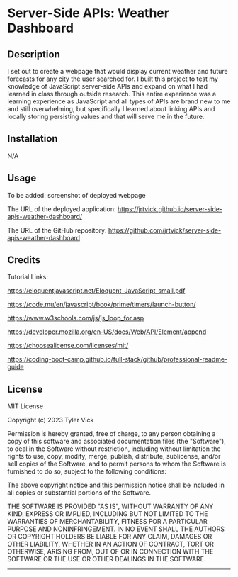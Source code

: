# Server-Side APIs: Weather Dashboard

## Description

I set out to create a webpage that would display current weather and future forecasts for any city the user searched for. I built this project to test my knowledge of JavaScript server-side APIs and expand on what I had learned in class through outside research. This entire experience was a learning experience as JavaScript and all types of APIs are brand new to me and still overwhelming, but specifically I learned about linking APIs and locally storing persisting values and that will serve me in the future.

## Installation

N/A

## Usage

To be added: screenshot of deployed webpage


The URL of the deployed application: https://jrtvick.github.io/server-side-apis-weather-dashboard/


The URL of the GitHub repository: https://github.com/jrtvick/server-side-apis-weather-dashboard

## Credits

Tutorial Links:

https://eloquentjavascript.net/Eloquent_JavaScript_small.pdf

https://code.mu/en/javascript/book/prime/timers/launch-button/

https://www.w3schools.com/js/js_loop_for.asp

https://developer.mozilla.org/en-US/docs/Web/API/Element/append

https://choosealicense.com/licenses/mit/

https://coding-boot-camp.github.io/full-stack/github/professional-readme-guide

## License

MIT License

Copyright (c) 2023 Tyler Vick

Permission is hereby granted, free of charge, to any person obtaining a copy
of this software and associated documentation files (the "Software"), to deal
in the Software without restriction, including without limitation the rights
to use, copy, modify, merge, publish, distribute, sublicense, and/or sell
copies of the Software, and to permit persons to whom the Software is
furnished to do so, subject to the following conditions:

The above copyright notice and this permission notice shall be included in all
copies or substantial portions of the Software.

THE SOFTWARE IS PROVIDED "AS IS", WITHOUT WARRANTY OF ANY KIND, EXPRESS OR
IMPLIED, INCLUDING BUT NOT LIMITED TO THE WARRANTIES OF MERCHANTABILITY,
FITNESS FOR A PARTICULAR PURPOSE AND NONINFRINGEMENT. IN NO EVENT SHALL THE
AUTHORS OR COPYRIGHT HOLDERS BE LIABLE FOR ANY CLAIM, DAMAGES OR OTHER
LIABILITY, WHETHER IN AN ACTION OF CONTRACT, TORT OR OTHERWISE, ARISING FROM,
OUT OF OR IN CONNECTION WITH THE SOFTWARE OR THE USE OR OTHER DEALINGS IN THE
SOFTWARE.

---
